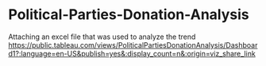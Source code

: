 # Political-Parties-Donation-Analysis
Attaching an excel file that was used to analyze the trend
https://public.tableau.com/views/PoliticalPartiesDonationAnalysis/Dashboard1?:language=en-US&publish=yes&:display_count=n&:origin=viz_share_link
